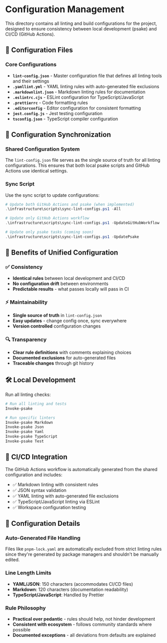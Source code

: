 # Configuration Management

This directory contains all linting and build configurations for the project, designed to ensure consistency between local development (psake) and CI/CD (GitHub Actions).

## 📁 Configuration Files

### Core Configurations
- **`lint-config.json`** - Master configuration file that defines all linting tools and their settings
- **`.yamllint.yml`** - YAML linting rules with auto-generated file exclusions
- **`.markdownlint.json`** - Markdown linting rules for documentation
- **`.eslintrc.cjs`** - ESLint configuration for TypeScript/JavaScript
- **`.prettierrc`** - Code formatting rules
- **`.editorconfig`** - Editor configuration for consistent formatting
- **`jest.config.js`** - Jest testing configuration
- **`tsconfig.json`** - TypeScript compiler configuration

## 🔄 Configuration Synchronization

### Shared Configuration System
The `lint-config.json` file serves as the single source of truth for all linting configurations. This ensures that both local psake scripts and GitHub Actions use identical settings.

### Sync Script
Use the sync script to update configurations:

```powershell
# Update both GitHub Actions and psake (when implemented)
.\infrastructure\scripts\sync-lint-configs.ps1 -All

# Update only GitHub Actions workflow
.\infrastructure\scripts\sync-lint-configs.ps1 -UpdateGitHubWorkflow

# Update only psake tasks (coming soon)
.\infrastructure\scripts\sync-lint-configs.ps1 -UpdatePsake
```

## 🎯 Benefits of Unified Configuration

### ✅ Consistency
- **Identical rules** between local development and CI/CD
- **No configuration drift** between environments
- **Predictable results** - what passes locally will pass in CI

### ⚡ Maintainability
- **Single source of truth** in `lint-config.json`
- **Easy updates** - change config once, sync everywhere
- **Version controlled** configuration changes

### 🔍 Transparency
- **Clear rule definitions** with comments explaining choices
- **Documented exclusions** for auto-generated files
- **Traceable changes** through git history

## 🛠️ Local Development

Run all linting checks:

```powershell
# Run all linting and tests
Invoke-psake

# Run specific linters
Invoke-psake Markdown
Invoke-psake Json  
Invoke-psake Yaml
Invoke-psake TypeScript
Invoke-psake Test
```

## 🚀 CI/CD Integration

The GitHub Actions workflow is automatically generated from the shared configuration and includes:
- ✅ Markdown linting with consistent rules
- ✅ JSON syntax validation
- ✅ YAML linting with auto-generated file exclusions
- ✅ TypeScript/JavaScript linting via ESLint
- ✅ Workspace configuration testing

## 🔧 Configuration Details

### Auto-Generated File Handling
Files like `pnpm-lock.yaml` are automatically excluded from strict linting rules since they're generated by package managers and shouldn't be manually edited.

### Line Length Limits
- **YAML/JSON**: 150 characters (accommodates CI/CD files)
- **Markdown**: 120 characters (documentation readability)
- **TypeScript/JavaScript**: Handled by Prettier

### Rule Philosophy
- **Practical over pedantic** - rules should help, not hinder development
- **Consistent with ecosystem** - follows community standards where possible
- **Documented exceptions** - all deviations from defaults are explained

